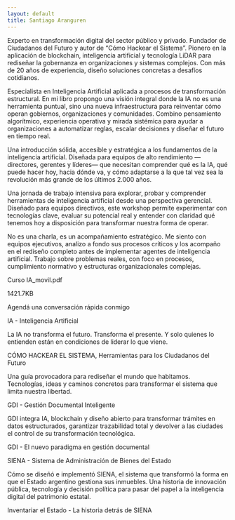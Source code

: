 ```yaml
---
layout: default
title: Santiago Aranguren
---
```


Experto en transformación digital del sector público y privado. Fundador de Ciudadanos del Futuro y autor de “Cómo Hackear el Sistema”. Pionero en la aplicación de blockchain, inteligencia artificial y tecnología LiDAR para rediseñar la gobernanza en organizaciones y sistemas complejos. Con más de 20 años de experiencia, diseño soluciones concretas a desafíos cotidianos.

Especialista en Inteligencia Artificial aplicada a procesos de transformación estructural. En mi libro propongo una visión integral donde la IA no es una herramienta puntual, sino una nueva infraestructura para reinventar cómo operan gobiernos, organizaciones y comunidades. Combino pensamiento algorítmico, experiencia operativa y mirada sistémica para ayudar a organizaciones a automatizar reglas, escalar decisiones y diseñar el futuro en tiempo real.

Una introducción sólida, accesible y estratégica a los fundamentos de la inteligencia artificial. Diseñada para equipos de alto rendimiento —directores, gerentes y líderes— que necesitan comprender qué es la IA, qué puede hacer hoy, hacia dónde va, y cómo adaptarse a la que tal vez sea la revolución más grande de los últimos 2.000 años.

Una jornada de trabajo intensiva para explorar, probar y comprender herramientas de inteligencia artificial desde una perspectiva gerencial. Diseñado para equipos directivos, este workshop permite experimentar con tecnologías clave, evaluar su potencial real y entender con claridad qué tenemos hoy a disposición para transformar nuestra forma de operar.

No es una charla, es un acompañamiento estratégico. Me siento con equipos ejecutivos, analizo a fondo sus procesos críticos y los acompaño en el rediseño completo antes de implementar agentes de inteligencia artificial. Trabajo sobre problemas reales, con foco en procesos, cumplimiento normativo y estructuras organizacionales complejas.

Curso IA\_movil.pdf

1421.7KB

Agendá una conversación rápida conmigo

IA - Inteligencia Artificial

La IA no transforma el futuro. Transforma el presente. Y solo quienes lo entienden están en condiciones de liderar lo que viene.

CÓMO HACKEAR EL SISTEMA, Herramientas para los Ciudadanos del Futuro

Una guía provocadora para rediseñar el mundo que habitamos. Tecnologías, ideas y caminos concretos para transformar el sistema que limita nuestra libertad.

GDI - Gestión Documental Inteligente

GDI integra IA, blockchain y diseño abierto para transformar trámites en datos estructurados, garantizar trazabilidad total y devolver a las ciudades el control de su transformación tecnológica.

GDI - El nuevo paradigma en gestión documental

SIENA - Sistema de Administración de Bienes del Estado

Cómo se diseñó e implementó SIENA, el sistema que transformó la forma en que el Estado argentino gestiona sus inmuebles. Una historia de innovación pública, tecnología y decisión política para pasar del papel a la inteligencia digital del patrimonio estatal.

Inventariar el Estado - La historia detrás de SIENA
